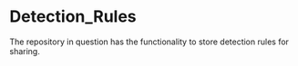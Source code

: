 # Detection_Rules
The repository in question has the functionality to store detection rules for sharing.
